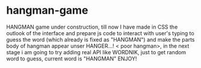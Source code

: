 # hangman-game
HANGMAN game under construction, till now I have made in CSS the outlook of the interface and prepare js code to interact with user's typing to guess the word (which already is fixed as "HANGMAN") and  make the parts body of hangman appear unser HANGER...! < poor hangman>, in the next stage i am going to  try adding real API like WORDNIK, just to get random word to guess, current word is "HANGMAN" ENJOY!
